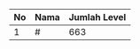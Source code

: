 | No | Nama            | Jumlah Level |
|----|-----------------|--------------|
| 1  | #    |    663        |
